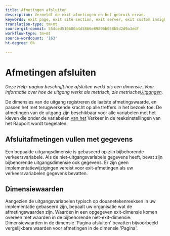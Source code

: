 ```yaml
---
title: Afmetingen afsluiten
description: Vermeldt de exit-afmetingen en het gebruik ervan.
keywords: exit page, exit site section, exit server, exit custom insight
translation-type: tm+mt
source-git-commit: 554ced510600a4d5866e89806b058b5d2d9a3edf
workflow-type: tm+mt
source-wordcount: '163'
ht-degree: 0%

---
```



# Afmetingen afsluiten

*Deze Help-pagina beschrijft hoe afsluiten werkt als een dimensie. Voor informatie over hoe de uitgang werkt als metrisch, zie metrische[Uitgangen](../metrics/exits.md).*

De dimensies van de uitgang registreren de laatste afmetingswaarde, en passen het met terugwerkende kracht op alle treffers in het bezoek toe. De afmetingen van de uitgang zijn beschikbaar voor alle variabelen met het kleven die onder de variabelen [van het](/help/admin/admin/c-traffic-variables/traffic-var.md) Verkeer in de reeksinstellingen van het Rapport wordt toegelaten.

## Afsluitafmetingen vullen met gegevens

Een bepaalde uitgangsdimensie is gebaseerd op zijn bijbehorende verkeersvariabele. Als de niet-uitgangsvariabele gegevens heeft, bevat zijn bijbehorende uitgangsdimensie ook gegevens. Er zijn geen implementatiewijzigingen vereist voor exit-afmetingen als uw verkeersvariabelen gegevens bevatten.

## Dimensiewaarden

Aangezien de uitgangsvariabelen typisch op douanetekenreeksen in uw implementatie gebaseerd zijn, bepaalt uw organisatie wat de afmetingswaarden zijn. Waarden in een opgegeven exit-dimensie komen overeen met waarden in de bijbehorende niet-exit-dimensie. Dimensiewaarden in de dimensie &#39;Pagina afsluiten&#39; bevatten bijvoorbeeld vergelijkbare waarden voor afmetingen in de dimensie &#39;Pagina&#39;.
